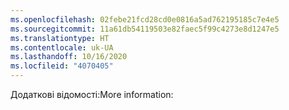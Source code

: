 ```yaml
---
ms.openlocfilehash: 02febe21fcd28cd0e0816a5ad762195185c7e4e5
ms.sourcegitcommit: 11a61db54119503e82faec5f99c4273e8d1247e5
ms.translationtype: HT
ms.contentlocale: uk-UA
ms.lasthandoff: 10/16/2020
ms.locfileid: "4070405"
---
```

<span data-ttu-id="1efd7-101">Додаткові відомості:</span><span class="sxs-lookup"><span data-stu-id="1efd7-101">More information:</span></span>